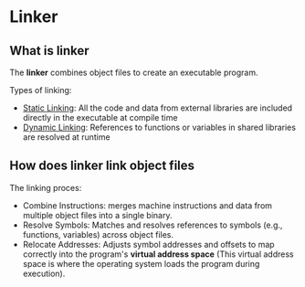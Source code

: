 # Linker

## What is linker
The **linker** combines object files to create an executable program.

Types of linking:
- [Static Linking]: All the code and data from external libraries are included directly in the executable at compile time
- [Dynamic Linking]: References to functions or variables in shared libraries are resolved at runtime

## How does linker link object files

The linking proces:
- Combine Instructions: merges machine instructions and data from multiple object files into a single binary.
- Resolve Symbols: Matches and resolves references to symbols (e.g., functions, variables) across object files.
- Relocate Addresses: Adjusts symbol addresses and offsets to map correctly into the program's **virtual address space** (This virtual address space is where the operating system loads the program during execution).

[Static Linking]:   static-linking/StaticLinking
[Dynamic Linking]:  dynamic-linking/DynamicLinking
